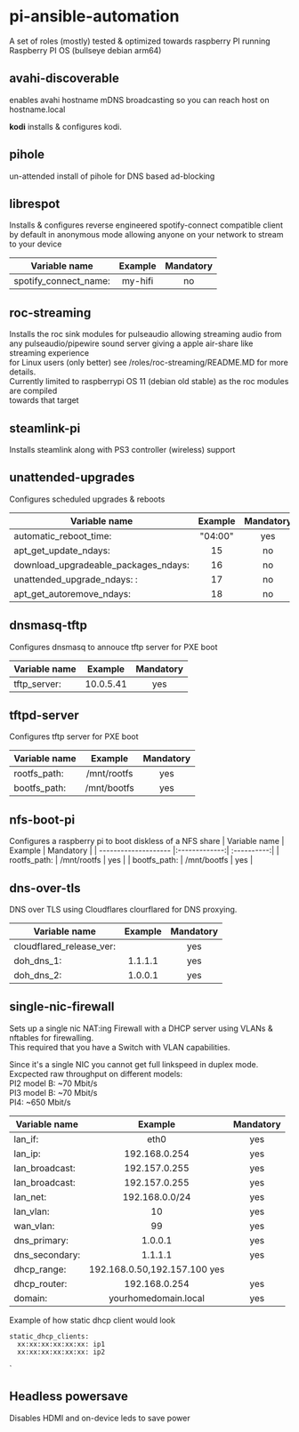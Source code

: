 # pi-ansible-automation
A set of roles (mostly) tested &amp; optimized towards raspberry PI running Raspberry PI OS (bullseye debian arm64)  

## avahi-discoverable
enables avahi hostname mDNS broadcasting so you can reach host on hostname.local  


**kodi**
installs & configures kodi. 

## pihole
un-attended install of pihole for DNS based ad-blocking 
 
## librespot
Installs & configures reverse engineered spotify-connect compatible client
by default in anonymous mode allowing anyone on your network to stream to your device
  

| Variable name        | Example       | Mandatory  |
| -------------------- |:-------------:| :----------:|
| spotify_connect_name:| my-hifi       | no |


## roc-streaming
Installs the roc sink modules for pulseaudio allowing streaming audio from
any pulseaudio/pipewire sound server giving a apple air-share like streaming experience  
for Linux users (only better) see /roles/roc-streaming/README.MD for more details.  
Currently limited to raspberrypi OS 11 (debian old stable) as the roc modules are compiled  
towards that target  
 
## steamlink-pi
Installs steamlink along with PS3 controller (wireless) support  
 
## unattended-upgrades
Configures scheduled upgrades & reboots  
 
| Variable name        | Example       | Mandatory   |
| -------------------- |:-------------:| :----------:|
| automatic_reboot_time:| "04:00"      | yes         |
| apt_get_update_ndays:| 15            | no          |
| download_upgradeable_packages_ndays:| 16 | no      |
| unattended_upgrade_ndays:  :| 17     | no          |
| apt_get_autoremove_ndays: | 18       | no          |


## dnsmasq-tftp
Configures dnsmasq to annouce tftp server for PXE boot  
 
| Variable name        | Example       | Mandatory   |
| -------------------- |:-------------:| :----------:|
| tftp_server:         | 10.0.5.41     | yes         |


## tftpd-server
Configures tftp server for PXE boot

| Variable name        | Example       | Mandatory   |
| -------------------- |:-------------:| :----------:|
| rootfs_path:        | /mnt/rootfs     | yes        |
| bootfs_path:        | /mnt/bootfs     | yes        |


## nfs-boot-pi
Configures a raspberry pi to boot diskless of a NFS share
| Variable name        | Example       | Mandatory   |
| -------------------- |:-------------:| :----------:|
| rootfs_path:        | /mnt/rootfs     | yes        |
| bootfs_path:        | /mnt/bootfs     | yes        |

## dns-over-tls
DNS over TLS using Cloudflares clourflared for DNS proxying.

| Variable name            | Example       | Mandatory   |
| ------------------------ |:-------------:| :----------:|
| cloudflared_release_ver: |               | yes         |
| doh_dns_1:               | 1.1.1.1       | yes         |
| doh_dns_2:               | 1.0.0.1       | yes         |

## single-nic-firewall
Sets up a single nic NAT:ing Firewall with a DHCP server using VLANs & nftables for firewalling.   
This required that you have a Switch with VLAN capabilities.  

Since it's a single NIC you cannot get full linkspeed in duplex mode.
Excpected raw throughput on different models:   
PI2 model B: ~70 Mbit/s  
PI3 model B: ~70 Mbit/s  
PI4: ~650 Mbit/s 
  
| Variable name            | Example       | Mandatory   |
| ------------------------ |:-------------:| :----------:|
| lan_if:                  | eth0          | yes         |
| lan_ip:                  | 192.168.0.254 | yes         |
| lan_broadcast:           | 192.157.0.255 | yes         |
| lan_broadcast:           | 192.157.0.255 | yes         |
| lan_net:                 | 192.168.0.0/24| yes         |
| lan_vlan:                | 10            | yes         |
| wan_vlan:                | 99            | yes         |
| dns_primary:             | 1.0.0.1       | yes         |
| dns_secondary:           | 1.1.1.1       | yes         |
| dhcp_range:              |   192.168.0.50,192.157.100 yes          |
| dhcp_router:             | 192.168.0.254 | yes         |
| domain:                  | yourhomedomain.local| yes   |

 Example of how static dhcp client would look 
```
static_dhcp_clients:  
  xx:xx:xx:xx:xx:xx: ip1  
  xx:xx:xx:xx:xx:xx: ip2 
```
`

## Headless powersave
Disables HDMI and on-device leds to save power
